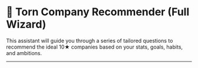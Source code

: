 # 🧠 Torn Company Recommender (Full Wizard)

This assistant will guide you through a series of tailored questions to recommend the ideal 10★ companies based on your stats, goals, habits, and ambitions.

---

<div id="wizard" style="margin-top: 20px;">
  <!-- Step Container -->
  <div id="step-container"></div>
  <button id="nextBtn" style="margin-top:20px; display:none;" onclick="nextStep()">Next</button>

  <!-- Final Recommendations -->
  <div id="result" style="display:none; margin-top:30px; background:#f9f9f9; padding:15px; border:1px solid #ccc;">
    <h3>🏁 Final Recommendations</h3>
    <ul id="recommendations"></ul>
    <button onclick="location.reload()">🔁 Start Over</button>
  </div>
</div>

<script>
const query = new URLSearchParams(location.search);
const statVals = {
  manual: parseInt(query.get('manual') || '0'),
  intelligence: parseInt(query.get('intelligence') || '0'),
  endurance: parseInt(query.get('endurance') || '0')
};
const primaryStat = Object.entries(statVals).sort((a, b) => b[1] - a[1])[0][0];

let stepIndex = 0;
let answers = {};
let stepContainer = null;
let nextBtn = null;

const steps = [
  {
    title: "1️⃣ What are your top goals?",
    name: "goals",
    options: [
      ["income", "💰 Passive Income"],
      ["training", "🏋️‍♂️ Stat Growth"],
      ["perks", "🎁 Special Perks"],
      ["leadership", "🧠 Company Ownership"],
      ["progression", "🚀 Fast Promotions"]
    ]
  },
  {
    title: "2️⃣ How would you describe your playstyle?",
    name: "playstyle",
    options: [
      ["active", "⚡ Very Active"],
      ["daily", "🕓 Daily Login"],
      ["casual", "😴 Casual / Passive"]
    ]
  },
  {
    title: "3️⃣ Are you interested in Job Specials?",
    name: "jobSpecials",
    options: [
      ["yes", "✅ Yes — I want them unlocked quickly"],
      ["no", "❌ No — don't care about specials"]
    ]
  },
  {
    title: "4️⃣ Which trade-off are you willing to make?",
    name: "tradeoff",
    options: [
      ["money", "💰 Money over Stats"],
      ["stats", "🏋️‍♂️ Stats over Money"],
      ["balanced", "⚖️ Balanced"]
    ]
  },
  {
    title: "5️⃣ Do you use drugs/boosts often?",
    name: "drugUser",
    options: [
      ["frequent", "💊 Yes — I chain, refill, boost often"],
      ["seldom", "📘 Not really — I'm efficient"],
      ["never", "🚫 Never — clean & casual"]
    ]
  },
  {
    title: "6️⃣ Are you aiming to own or lead a company?",
    name: "lead",
    options: [
      ["yes", "🏢 Yes — leadership & management"],
      ["no", "👤 No — I want perks and freedom"]
    ]
  },
  {
    title: "7️⃣ What size of company team appeals to you?",
    name: "teamSize",
    options: [
      ["solo", "👤 Solo or small team (1–5)"],
      ["medium", "🔥 Medium crew (5–10)"],
      ["large", "🏛️ Large active group (10+)"]
    ]
  }
];

const companyMap = {
  "🎵 Music Store": {
    label: "🎵 Music Store",
    link: "/company_profiles/music_store/",
    stat: "Manual",
    perks: "Ad revenue, passive income",
    leader: "Medium",
    specials: "Music CDs, Improve Morale, Mood Boost"
  },
  "🍣 Restaurant": {
    label: "🍣 Restaurant",
    link: "/company_profiles/restaurant/",
    stat: "Endurance",
    perks: "Income + stat perks",
    leader: "Medium",
    specials: "Job Points for Energy Refills"
  },
  "📺 TV Station": {
    label: "📺 TV Station",
    link: "/company_profiles/tv_station/",
    stat: "Intelligence",
    perks: "Ultra-passive income",
    leader: "Low",
    specials: "Extra Nerve, Drug Cooldown Reduction"
  },
  "🥊 Sports Team": {
    label: "🥊 Sports Team",
    link: "/company_profiles/sports_team/",
    stat: "Endurance",
    perks: "Gym stat boosts",
    leader: "Low",
    specials: "Strength & Defense Boosters"
  },
  "🚜 Farm": {
    label: "🚜 Farm",
    link: "/company_profiles/farm/",
    stat: "Manual",
    perks: "Manual + gym synergy",
    leader: "Medium",
    specials: "Food Production, Natural Energy Buff"
  },
  "📜 Law Firm": {
    label: "📜 Law Firm",
    link: "/company_profiles/law_firm/",
    stat: "Intelligence",
    perks: "Stealth & speed boosts",
    leader: "Medium",
    specials: "Legal Counsel, Reduced Jail Time"
  },
  "🚢 Cruise Line": {
    label: "🚢 Cruise Line",
    link: "/company_profiles/cruise_line/",
    stat: "Endurance",
    perks: "Drug refill & travel perks",
    leader: "Medium",
    specials: "Travel Vouchers, Refill Boosts"
  },
  "💾 Tech Company": {
    label: "💾 Tech Company",
    link: "/company_profiles/tech_company/",
    stat: "Intelligence",
    perks: "Combat, stealth, accuracy",
    leader: "High",
    specials: "Hacking Tools, Stealth Buffs"
  },
  "🔧 Mechanic": {
    label: "🔧 Mechanic",
    link: "/company_profiles/mechanic/",
    stat: "Manual",
    perks: "Easy ownership, passive profit",
    leader: "Very High",
    specials: "Chaining Assistance, Repair Efficiency"
  },
  "🧪 Software Corp": {
    label: "🧪 Software Corp",
    link: "/company_profiles/software_corporation/",
    stat: "Intelligence",
    perks: "Promotion perks, leadership track",
    leader: "High",
    specials: "Coding Projects, Intelligence Boosters"
  }
};

window.onload = () => {
  stepContainer = document.getElementById("step-container");
  nextBtn = document.getElementById("nextBtn");
  renderStep();
};

function renderStep() {
  const step = steps[stepIndex];
  stepContainer.innerHTML = `<h3>${step.title}</h3>` + step.options.map(([value, label]) =>
    `<label><input type="checkbox" name="${step.name}" value="${value}"> ${label}</label><br>`
  ).join("");
  nextBtn.style.display = "inline-block";
}

function nextStep() {
  const step = steps[stepIndex];
  const selected = Array.from(document.querySelectorAll(`input[name='${step.name}']:checked`)).map(i => i.value);
  if (selected.length === 0) return alert("Please select at least one option.");
  answers[step.name] = selected;
  stepIndex++;
  if (stepIndex >= steps.length) return showRecommendations();
  renderStep();
}

function showRecommendations() {
  stepContainer.style.display = "none";
  nextBtn.style.display = "none";
  const picks = new Set();
  const { goals = [], playstyle = [], jobSpecials = [], tradeoff = [], drugUser = [], lead = [], teamSize = [] } = answers;
  const stat = primaryStat;

  if (goals.includes("income")) {
    if (stat === "manual") picks.add("🎵 Music Store");
    if (stat === "endurance") picks.add("🍣 Restaurant");
    if (stat === "intelligence") picks.add("📺 TV Station");
    if (playstyle.includes("casual")) picks.add("📺 TV Station");
  }

  if (goals.includes("training")) {
    if (stat === "endurance") picks.add("🥊 Sports Team");
    if (stat === "manual") picks.add("🚜 Farm");
    if (stat === "intelligence") picks.add("📜 Law Firm");
  }

  if (goals.includes("perks")) {
    if (stat === "intelligence" || stat === "manual") picks.add("💾 Tech Company");
    if (stat === "endurance") picks.add("🚢 Cruise Line");
  }

  if (goals.includes("leadership") || lead.includes("yes")) {
    picks.add("🔧 Mechanic");
    picks.add("🧪 Software Corp");
  }

  if (tradeoff.includes("money")) picks.add("🎵 Music Store");
  if (tradeoff.includes("stats")) picks.add("🥊 Sports Team");
  if (jobSpecials.includes("yes")) picks.add("🚢 Cruise
  <script>
window.onload = () => {
  stepContainer = document.getElementById("step-container");
  nextBtn = document.getElementById("nextBtn");
  renderStep();
};
</script>
